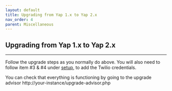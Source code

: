 ```yaml
---
layout: default
title: Upgrading from Yap 1.x to Yap 2.x
nav_order: 4
parent: Miscellaneous
---
```


## Upgrading from Yap 1.x to Yap 2.x

---


Follow the upgrade steps as you normally do above.  You will also need to follow item #3 & #4 under [setup](../general/setup/), to add the Twilio credentials.

You can check that everything is functioning by going to the upgrade advisor http://your-instance/upgrade-advisor.php
